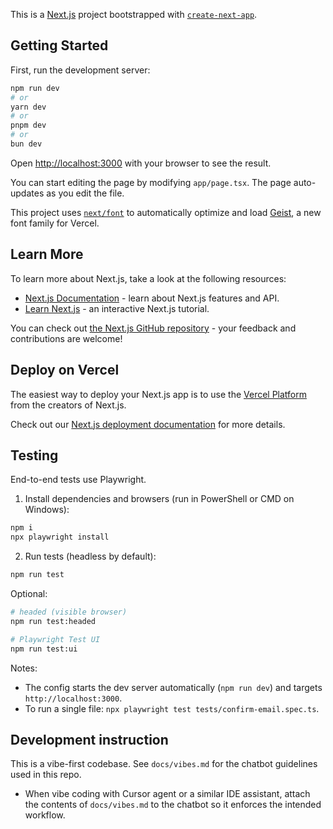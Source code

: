 This is a [Next.js](https://nextjs.org) project bootstrapped with [`create-next-app`](https://nextjs.org/docs/app/api-reference/cli/create-next-app).

## Getting Started

First, run the development server:

```bash
npm run dev
# or
yarn dev
# or
pnpm dev
# or
bun dev
```

Open [http://localhost:3000](http://localhost:3000) with your browser to see the result.

You can start editing the page by modifying `app/page.tsx`. The page auto-updates as you edit the file.

This project uses [`next/font`](https://nextjs.org/docs/app/building-your-application/optimizing/fonts) to automatically optimize and load [Geist](https://vercel.com/font), a new font family for Vercel.

## Learn More

To learn more about Next.js, take a look at the following resources:

- [Next.js Documentation](https://nextjs.org/docs) - learn about Next.js features and API.
- [Learn Next.js](https://nextjs.org/learn) - an interactive Next.js tutorial.

You can check out [the Next.js GitHub repository](https://github.com/vercel/next.js) - your feedback and contributions are welcome!

## Deploy on Vercel

The easiest way to deploy your Next.js app is to use the [Vercel Platform](https://vercel.com/new?utm_medium=default-template&filter=next.js&utm_source=create-next-app&utm_campaign=create-next-app-readme) from the creators of Next.js.

Check out our [Next.js deployment documentation](https://nextjs.org/docs/app/building-your-application/deploying) for more details.

## Testing

End-to-end tests use Playwright.

1) Install dependencies and browsers (run in PowerShell or CMD on Windows):

```bash
npm i
npx playwright install
```

2) Run tests (headless by default):

```bash
npm run test
```

Optional:

```bash
# headed (visible browser)
npm run test:headed

# Playwright Test UI
npm run test:ui
```

Notes:
- The config starts the dev server automatically (`npm run dev`) and targets `http://localhost:3000`.
- To run a single file: `npx playwright test tests/confirm-email.spec.ts`.

## Development instruction

This is a vibe-first codebase. See `docs/vibes.md` for the chatbot guidelines used in this repo.

- When vibe coding with Cursor agent or a similar IDE assistant, attach the contents of `docs/vibes.md` to the chatbot so it enforces the intended workflow.